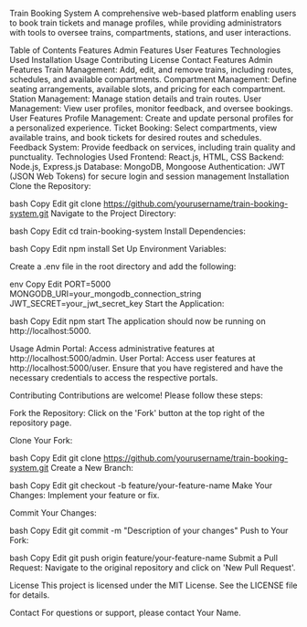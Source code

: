 Train Booking System
A comprehensive web-based platform enabling users to book train tickets and manage profiles, while providing administrators with tools to oversee trains, compartments, stations, and user interactions.

Table of Contents
Features
Admin Features
User Features
Technologies Used
Installation
Usage
Contributing
License
Contact
Features
Admin Features
Train Management: Add, edit, and remove trains, including routes, schedules, and available compartments.
Compartment Management: Define seating arrangements, available slots, and pricing for each compartment.
Station Management: Manage station details and train routes.
User Management: View user profiles, monitor feedback, and oversee bookings.
User Features
Profile Management: Create and update personal profiles for a personalized experience.
Ticket Booking: Select compartments, view available trains, and book tickets for desired routes and schedules.
Feedback System: Provide feedback on services, including train quality and punctuality.
Technologies Used
Frontend: React.js, HTML, CSS
Backend: Node.js, Express.js
Database: MongoDB, Mongoose
Authentication: JWT (JSON Web Tokens) for secure login and session management
Installation
Clone the Repository:

bash
Copy
Edit
git clone https://github.com/yourusername/train-booking-system.git
Navigate to the Project Directory:

bash
Copy
Edit
cd train-booking-system
Install Dependencies:

bash
Copy
Edit
npm install
Set Up Environment Variables:

Create a .env file in the root directory and add the following:

env
Copy
Edit
PORT=5000
MONGODB_URI=your_mongodb_connection_string
JWT_SECRET=your_jwt_secret_key
Start the Application:

bash
Copy
Edit
npm start
The application should now be running on http://localhost:5000.

Usage
Admin Portal: Access administrative features at http://localhost:5000/admin.
User Portal: Access user features at http://localhost:5000/user.
Ensure that you have registered and have the necessary credentials to access the respective portals.

Contributing
Contributions are welcome! Please follow these steps:

Fork the Repository: Click on the 'Fork' button at the top right of the repository page.

Clone Your Fork:

bash
Copy
Edit
git clone https://github.com/yourusername/train-booking-system.git
Create a New Branch:

bash
Copy
Edit
git checkout -b feature/your-feature-name
Make Your Changes: Implement your feature or fix.

Commit Your Changes:

bash
Copy
Edit
git commit -m "Description of your changes"
Push to Your Fork:

bash
Copy
Edit
git push origin feature/your-feature-name
Submit a Pull Request: Navigate to the original repository and click on 'New Pull Request'.

License
This project is licensed under the MIT License. See the LICENSE file for details.

Contact
For questions or support, please contact Your Name.

